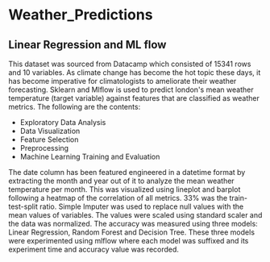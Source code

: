 # Weather_Predictions
## Linear Regression and ML flow
This dataset was sourced from Datacamp which consisted of 15341 rows and 10 variables. As climate change has become the hot topic these days, it has become imperative for climatologists to ameliorate their weather forecasting. Sklearn and Mlflow is used to predict london's mean weather temperature (target variable) against features that are classified as weather metrics. The following are the contents:
* Exploratory Data Analysis
* Data Visualization
* Feature Selection
* Preprocessing
* Machine Learning Training and Evaluation

The date column has been featured engineered in a datetime format by extracting the month and year out of it to analyze the mean weather temperature per month. This was visualized using lineplot and barplot following a heatmap of the correlation of all metrics. 
33% was the train-test-split ratio. Simple Imputer was used to replace null values with the mean values of variables. The values were scaled using standard scaler and the data was normalized. 
The accuracy was measured using three models: Linear Regression, Random Forest and Decision Tree.
These three models were experimented using mlflow where each model was suffixed and its experiment time and accuracy value was recorded.

